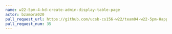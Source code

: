 ```yaml
---
name: w22-5pm-4-kd-create-admin-display-table-page
actor: bzamora020
pull_request_url: https://github.com/ucsb-cs156-w22/team04-w22-5pm-HappyCows/pull/35
pull_request_num: 35
---
```

